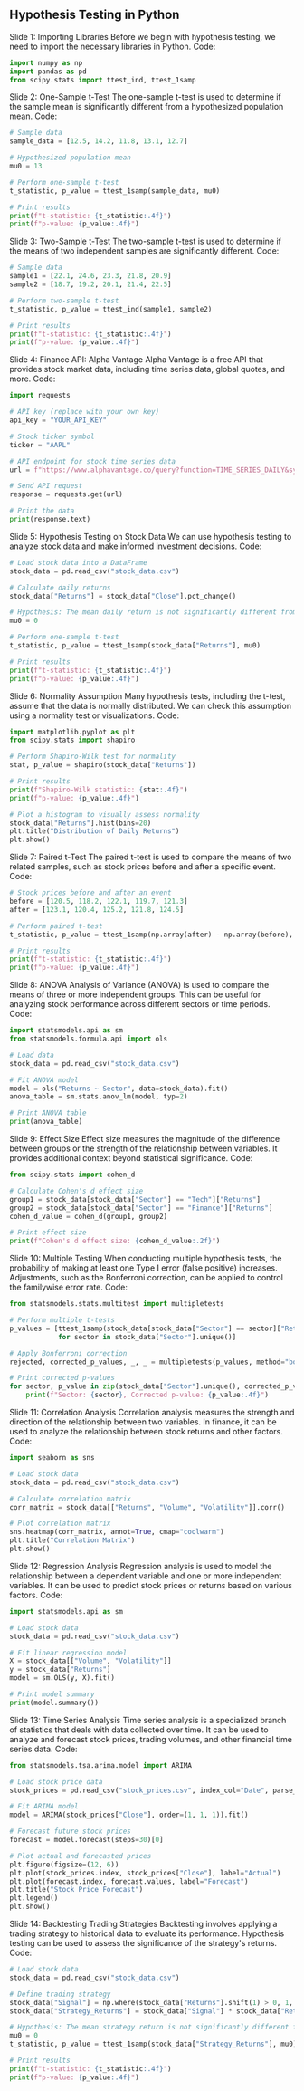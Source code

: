 ## Hypothesis Testing in Python
Slide 1: Importing Libraries Before we begin with hypothesis testing, we need to import the necessary libraries in Python. Code:

```python
import numpy as np
import pandas as pd
from scipy.stats import ttest_ind, ttest_1samp
```

Slide 2: One-Sample t-Test The one-sample t-test is used to determine if the sample mean is significantly different from a hypothesized population mean. Code:

```python
# Sample data
sample_data = [12.5, 14.2, 11.8, 13.1, 12.7]

# Hypothesized population mean
mu0 = 13

# Perform one-sample t-test
t_statistic, p_value = ttest_1samp(sample_data, mu0)

# Print results
print(f"t-statistic: {t_statistic:.4f}")
print(f"p-value: {p_value:.4f}")
```

Slide 3: Two-Sample t-Test The two-sample t-test is used to determine if the means of two independent samples are significantly different. Code:

```python
# Sample data
sample1 = [22.1, 24.6, 23.3, 21.8, 20.9]
sample2 = [18.7, 19.2, 20.1, 21.4, 22.5]

# Perform two-sample t-test
t_statistic, p_value = ttest_ind(sample1, sample2)

# Print results
print(f"t-statistic: {t_statistic:.4f}")
print(f"p-value: {p_value:.4f}")
```

Slide 4: Finance API: Alpha Vantage Alpha Vantage is a free API that provides stock market data, including time series data, global quotes, and more. Code:

```python
import requests

# API key (replace with your own key)
api_key = "YOUR_API_KEY"

# Stock ticker symbol
ticker = "AAPL"

# API endpoint for stock time series data
url = f"https://www.alphavantage.co/query?function=TIME_SERIES_DAILY&symbol={ticker}&apikey={api_key}"

# Send API request
response = requests.get(url)

# Print the data
print(response.text)
```

Slide 5: Hypothesis Testing on Stock Data We can use hypothesis testing to analyze stock data and make informed investment decisions. Code:

```python
# Load stock data into a DataFrame
stock_data = pd.read_csv("stock_data.csv")

# Calculate daily returns
stock_data["Returns"] = stock_data["Close"].pct_change()

# Hypothesis: The mean daily return is not significantly different from 0
mu0 = 0

# Perform one-sample t-test
t_statistic, p_value = ttest_1samp(stock_data["Returns"], mu0)

# Print results
print(f"t-statistic: {t_statistic:.4f}")
print(f"p-value: {p_value:.4f}")
```

Slide 6: Normality Assumption Many hypothesis tests, including the t-test, assume that the data is normally distributed. We can check this assumption using a normality test or visualizations. Code:

```python
import matplotlib.pyplot as plt
from scipy.stats import shapiro

# Perform Shapiro-Wilk test for normality
stat, p_value = shapiro(stock_data["Returns"])

# Print results
print(f"Shapiro-Wilk statistic: {stat:.4f}")
print(f"p-value: {p_value:.4f}")

# Plot a histogram to visually assess normality
stock_data["Returns"].hist(bins=20)
plt.title("Distribution of Daily Returns")
plt.show()
```

Slide 7: Paired t-Test The paired t-test is used to compare the means of two related samples, such as stock prices before and after a specific event. Code:

```python
# Stock prices before and after an event
before = [120.5, 118.2, 122.1, 119.7, 121.3]
after = [123.1, 120.4, 125.2, 121.8, 124.5]

# Perform paired t-test
t_statistic, p_value = ttest_1samp(np.array(after) - np.array(before), 0)

# Print results
print(f"t-statistic: {t_statistic:.4f}")
print(f"p-value: {p_value:.4f}")
```

Slide 8: ANOVA Analysis of Variance (ANOVA) is used to compare the means of three or more independent groups. This can be useful for analyzing stock performance across different sectors or time periods. Code:

```python
import statsmodels.api as sm
from statsmodels.formula.api import ols

# Load data
stock_data = pd.read_csv("stock_data.csv")

# Fit ANOVA model
model = ols("Returns ~ Sector", data=stock_data).fit()
anova_table = sm.stats.anov_lm(model, typ=2)

# Print ANOVA table
print(anova_table)
```

Slide 9: Effect Size Effect size measures the magnitude of the difference between groups or the strength of the relationship between variables. It provides additional context beyond statistical significance. Code:

```python
from scipy.stats import cohen_d

# Calculate Cohen's d effect size
group1 = stock_data[stock_data["Sector"] == "Tech"]["Returns"]
group2 = stock_data[stock_data["Sector"] == "Finance"]["Returns"]
cohen_d_value = cohen_d(group1, group2)

# Print effect size
print(f"Cohen's d effect size: {cohen_d_value:.2f}")
```

Slide 10: Multiple Testing When conducting multiple hypothesis tests, the probability of making at least one Type I error (false positive) increases. Adjustments, such as the Bonferroni correction, can be applied to control the familywise error rate. Code:

```python
from statsmodels.stats.multitest import multipletests

# Perform multiple t-tests
p_values = [ttest_1samp(stock_data[stock_data["Sector"] == sector]["Returns"], 0)[1]
            for sector in stock_data["Sector"].unique()]

# Apply Bonferroni correction
rejected, corrected_p_values, _, _ = multipletests(p_values, method="bonferroni")

# Print corrected p-values
for sector, p_value in zip(stock_data["Sector"].unique(), corrected_p_values):
    print(f"Sector: {sector}, Corrected p-value: {p_value:.4f}")
```

Slide 11: Correlation Analysis Correlation analysis measures the strength and direction of the relationship between two variables. In finance, it can be used to analyze the relationship between stock returns and other factors. Code:

```python
import seaborn as sns

# Load stock data
stock_data = pd.read_csv("stock_data.csv")

# Calculate correlation matrix
corr_matrix = stock_data[["Returns", "Volume", "Volatility"]].corr()

# Plot correlation matrix
sns.heatmap(corr_matrix, annot=True, cmap="coolwarm")
plt.title("Correlation Matrix")
plt.show()
```

Slide 12: Regression Analysis Regression analysis is used to model the relationship between a dependent variable and one or more independent variables. It can be used to predict stock prices or returns based on various factors. Code:

```python
import statsmodels.api as sm

# Load stock data
stock_data = pd.read_csv("stock_data.csv")

# Fit linear regression model
X = stock_data[["Volume", "Volatility"]]
y = stock_data["Returns"]
model = sm.OLS(y, X).fit()

# Print model summary
print(model.summary())
```

Slide 13: Time Series Analysis Time series analysis is a specialized branch of statistics that deals with data collected over time. It can be used to analyze and forecast stock prices, trading volumes, and other financial time series data. Code:

```python
from statsmodels.tsa.arima.model import ARIMA

# Load stock price data
stock_prices = pd.read_csv("stock_prices.csv", index_col="Date", parse_dates=True)

# Fit ARIMA model
model = ARIMA(stock_prices["Close"], order=(1, 1, 1)).fit()

# Forecast future stock prices
forecast = model.forecast(steps=30)[0]

# Plot actual and forecasted prices
plt.figure(figsize=(12, 6))
plt.plot(stock_prices.index, stock_prices["Close"], label="Actual")
plt.plot(forecast.index, forecast.values, label="Forecast")
plt.title("Stock Price Forecast")
plt.legend()
plt.show()
```

Slide 14: Backtesting Trading Strategies Backtesting involves applying a trading strategy to historical data to evaluate its performance. Hypothesis testing can be used to assess the significance of the strategy's returns. Code:

```python
# Load stock data
stock_data = pd.read_csv("stock_data.csv")

# Define trading strategy
stock_data["Signal"] = np.where(stock_data["Returns"].shift(1) > 0, 1, -1)
stock_data["Strategy_Returns"] = stock_data["Signal"] * stock_data["Returns"]

# Hypothesis: The mean strategy return is not significantly different from 0
mu0 = 0
t_statistic, p_value = ttest_1samp(stock_data["Strategy_Returns"], mu0)

# Print results
print(f"t-statistic: {t_statistic:.4f}")
print(f"p-value: {p_value:.4f}")
```
